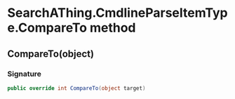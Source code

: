 # SearchAThing.CmdlineParseItemType.CompareTo method
## CompareTo(object)
### Signature
```csharp
public override int CompareTo(object target)
```
